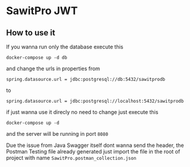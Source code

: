 # SawitPro JWT

## How to use it
If you wanna run only the database execute this
```shell
docker-compose up -d db
```
and change the urls in properties
from
```properties
spring.datasource.url = jdbc:postgresql://db:5432/sawitprodb
```
to
```properties
spring.datasource.url = jdbc:postgresql://localhost:5432/sawitprodb
```

if just wanna use it direcly no need to change just execute this
```shell
docker-compose up -d
```
and the server will be running in port `8080`

Due the issue from Java Swagger itself dont wanna send the header, the Postman Testing file already generated
just import the file in the root of project with name `SawitPro.postman_collection.json`

